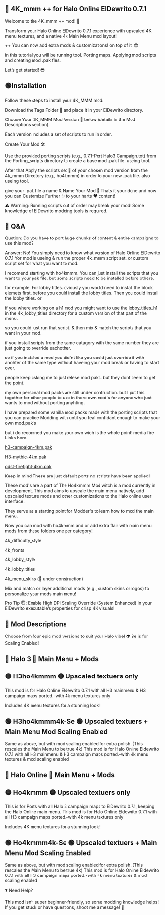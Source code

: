 ## 🔵 4K_mmm ++ for Halo Online ElDewrito 0.7.1

Welcome to the 4K_mmm ++ mod! 🚀

Transform your Halo Online ElDewrito 0.7.1 experience with upscaled 4K menu textures, and a native 4k Main Menu mod layout!

++ You can now add extra mods & customizations! on top of it. 😎

in this tutorial you will be running tool. Porting maps. Applying mod scripts and creating mod .pak fles.

Let’s get started! 😎


##  🟢Installation

Follow these steps to install your 4K_MMM mod:

Download the Tags Folder 📂 and place it in your ElDewrito directory.

Choose Your 4K_MMM Mod Version 🎯 below (details in the Mod Descriptions section).

Each version includes a set of scripts to run in order.

Create Your Mod 🛠️

Use the provided porting scripts (e.g., 0.7.1-Port Halo3 Campaign.txt) from the Porting_scripts directory to create a base mod .pak file. useing tool.

After that Apply the scripts set 🔧 of your chosen mod version from the 4k_mmm Directory (e.g., ho4kmmm) in order to your new .pak file. also useing tool.

give your .pak file a name & Name Your Mod 📛 Thats it your done and now you can Customize Further ✨ to your harts :heart: content!

⚠️ Warning: Running scripts out of order may break your mod! Some knowledge of ElDewrito modding tools is required.

## 🔵 Q&A 

Qustion: Do you have to port huge chunks of content & entire campaigns to use this mod?

Answer: No! You simply need to know what version of Halo Online ElDewrito 0.7.1 Yor mod is useing & run the proper 4k_mmm script set. or custom script set for what you want to mod.

I recomend starting with ho4kmmm. You can just install the scripts that you want to your pak file. but some scripts need to be installed before others.

for example. For lobby titles. oviously you would need to install the block elemets first. before you could install the lobby titles. Then you could install the lobby titles. or

if you where working on a h1 mod you might want to use the lobby_titles_h1 in the 4k_lobby_titles directory for a custom version of that part of the menu.

so you could just run that script. & then mix & match the scripts that you want in your mod. 

if you install scripts from the same catagory with the same number they are just going to override eachother. 

so if you instaled a mod you did'nt like you could just override it with anohter of the same type without haveing your mod break or having to start over.

people keep asking me to just relese mod paks. but they dont seem to get the point. 

my own personal mod packs are still under contruction. but I put this together for other people to use in there own mod's for anyone who just wants to mod without porting anyhting.

I have prepared some vanilla mod packs made with the porting scripts that you can practice Modding with until you feal confidant enough to make your own mod.pak's 

but i do recomned you make your own wich is the whole point! media fire Links here.

[h3-campaign-4km.pak](https://www.mediafire.com/file/75lgn4suhc8tdcg/h3-campaign-4km.pak/file)

[H3-mythic-4km.pak](https://www.mediafire.com/file/u6a6w1xvnlc2uyw/H3-mythic-4km.pak/file)

[odst-firefight-4km.pak](https://www.mediafire.com/file/gf9cwiufgofd8kc/odst-firefight-4km.pak/file)

Keep in mind These are just default ports no scripts have been applied! 

These mod's are a part of The Ho4kmmm Mod witch is a mod currently in development. This mod aims to upscale the main menu natively, add upscaled texture mods and other customizations to the Halo online user interface.

They serve as a starting point for Modder's to learn how to mod the main menu. 

Now you can mod with ho4kmmm and or add extra flair with main menu mods from these folders one per category!

4k_difficulty_style

4k_fronts

4k_lobby_style

4k_lobby_titles

4k_menu_skins (🚧 under construction)

Mix and match or layer additional mods (e.g., custom skins or logos) to personalize your mods main menu!

Pro Tip 😇: Enable High DPI Scaling Override (System Enhanced) in your ElDewrito executable’s properties for crisp 4K visuals!



## 🔵 Mod Descriptions

Choose from four epic mod versions to suit your Halo vibe! 👽 Se is for Scaling Enabled!



## 🔵 Halo 3 🔵 Main Menu + Mods

## 🟡 H3ho4kmmm 🟡 Upscaled textuers only

This mod is for Halo Online Eldewrito 0.7.1 with all H3 mainmenu & H3 campaign maps ported.-with 4k menu textures only

Includes 4K menu textures for a stunning look!

## 🟢 H3ho4kmmm4k-Se 🟢 Upscaled textuers +  Main Menu Mod Scaling Enabled

Same as above, but with mod scaling enabled for extra polish. (This rescales the Main Menu to be true 4k)
This mod is for Halo Online Eldewrito 0.7.1 with all H3 mainmenu & H3 campaign maps ported.-with 4k menu textures & mod scaling enabled



## 🔵 Halo Online 🔵 Main Menu + Mods

## 🟡 Ho4kmmm 🟡 Upscaled textuers only

This is for Ports with all Halo 3 campaign maps to ElDewrito 0.7.1, keeping the Halo Online main menu.
This mod is for Halo Online Eldewrito 0.7.1 with all H3 campaign maps ported.-with 4k menu textures only

Includes 4K menu textures for a stunning look!

## 🟢 Ho4kmmm4k-Se 🟢 Upscaled textuers +  Main Menu Mod Scaling Enabled

Same as above, but with mod scaling enabled for extra polish. (This rescales the Main Menu to be true 4k)
This mod is for Halo Online Eldewrito 0.7.1 with all H3 campaign maps ported.-with 4k menu textures & mod scaling enabled

❓ Need Help?

This mod isn’t super beginner-friendly, so some modding knowledge helps! If you get stuck or have questions, shoot me a message! 📩


